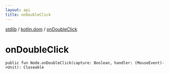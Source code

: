 ```yaml
---
layout: api
title: onDoubleClick
---
```

[stdlib](../index.md) / [kotlin.dom](index.md) / [onDoubleClick](onDoubleClick.md)

# onDoubleClick

```
public fun Node.onDoubleClick(capture: Boolean, handler: (MouseEvent)->Unit): Closeable
```
